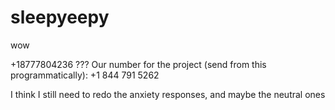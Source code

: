 # sleepyeepy
wow

+18777804236 ???
Our number for the project (send from this programmatically): +1 844 791 5262

I think I still need to redo the anxiety responses, and maybe the neutral ones
